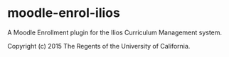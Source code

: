 # moodle-enrol-ilios
A Moodle Enrollment plugin for the Ilios Curriculum Management system.

Copyright (c) 2015 The Regents of the University of California.
